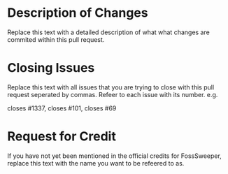 <!--
SPDX-FileCopyrightText: 2022 Daniel Valcour <fosssweeper@gmail.com>

SPDX-License-Identifier: GPL-3.0-or-later
-->

<!--

NOTICE:

This is a template for a pull request. Please replace the text in each section with your own explanations.

For more information about contributing to our project, please view our Contributing Guidelines in the CONTRIBUTING.md file in the root directory of the code repository.

While you participate in our community, you must follow our Code of Conduct in the CODE_OF_CONDUCT.md file in the root directory of the code repository.

This entry field uses Markdown syntax for advanced text formatting. If you would like to preview how this post will appear with Markdown applied, click the preview tab above. You can read about Markdown syntax in the official GitHub documentation website:

https://docs.github.com/en/get-started/writing-on-github/getting-started-with-writing-and-formatting-on-github/basic-writing-and-formatting-syntax

-->

# Description of Changes

Replace this text with a detailed description of what what changes are commited within this pull request.

# Closing Issues

Replace this text with all issues that you are trying to close with this pull request seperated by commas. Refeer to each issue with its number. e.g.

closes #1337, closes #101, closes #69

# Request for Credit

If you have not yet been mentioned in the official credits for FossSweeper, replace this text with the name you want to be refeered to as.
